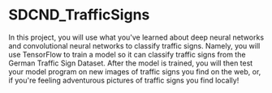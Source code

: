 # SDCND_TrafficSigns
In this project, you will use what you've learned about deep neural networks and convolutional neural networks to classify traffic signs. Namely, you will use TensorFlow to train a model so it can classify traffic signs from the German Traffic Sign Dataset. After the model is trained, you will then test your model program on new images of traffic signs you find on the web, or, if you're feeling adventurous pictures of traffic signs you find locally!
